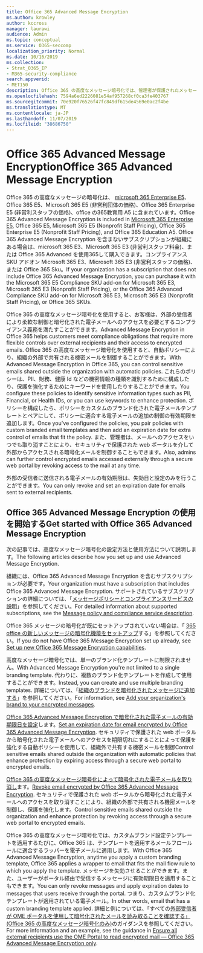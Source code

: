 ```yaml
---
title: Office 365 Advanced Message Encryption
ms.author: krowley
author: kccross
manager: laurawi
audience: Admin
ms.topic: conceptual
ms.service: O365-seccomp
localization_priority: Normal
ms.date: 10/16/2019
ms.collection:
- Strat_O365_IP
- M365-security-compliance
search.appverid:
- MET150
description: Office 365 の高度なメッセージ暗号化では、管理者が保護されたメッセージをより多く実行できるようにすることで、組織が法令遵守の義務を満たすことができます。
ms.openlocfilehash: 7594a6ed2226081e54af957268cf0ca3fe403767
ms.sourcegitcommit: 70e920f76526f47fc849df615de4569e0ac2f4be
ms.translationtype: MT
ms.contentlocale: ja-JP
ms.lasthandoff: 11/07/2019
ms.locfileid: "38686750"
---
```

# <a name="office-365-advanced-message-encryption"></a><span data-ttu-id="42819-103">Office 365 Advanced Message Encryption</span><span class="sxs-lookup"><span data-stu-id="42819-103">Office 365 Advanced Message Encryption</span></span>

<span data-ttu-id="42819-104">Office 365 の高度なメッセージの暗号化は、 [microsoft 365 Enterprise E5](https://www.microsoft.com/microsoft-365/enterprise/home)、Office 365 E5、Microsoft 365 E5 (非営利団体の価格)、Office 365 Enterprise E5 (非営利スタッフの価格)、office の365教育用 A5 に含まれています。</span><span class="sxs-lookup"><span data-stu-id="42819-104">Office 365 Advanced Message Encryption is included in [Microsoft 365 Enterprise E5](https://www.microsoft.com/microsoft-365/enterprise/home), Office 365 E5, Microsoft 365 E5 (Nonprofit Staff Pricing), Office 365 Enterprise E5 (Nonprofit Staff Pricing), and Office 365 Education A5.</span></span> <span data-ttu-id="42819-105">Office 365 Advanced Message Encryption を含まないサブスクリプションが組織にある場合は、microsoft 365 E3、Microsoft 365 E3 (非営利スタッフ料金)、または Office 365 Advanced を使用365して購入できます。コンプライアンス SKU アドオン Microsoft 365 E3、Microsoft 365 E3 (非営利スタッフの価格)、または Office 365 Sku。</span><span class="sxs-lookup"><span data-stu-id="42819-105">If your organization has a subscription that does not include Office 365 Advanced Message Encryption, you can purchase it with the Microsoft 365 E5 Compliance SKU add-on for Microsoft 365 E3, Microsoft 365 E3 (Nonprofit Staff Pricing), or the Office 365 Advanced Compliance SKU add-on for Microsoft 365 E3, Microsoft 365 E3 (Nonprofit Staff Pricing), or Office 365 SKUs.</span></span>

<span data-ttu-id="42819-106">Office 365 の高度なメッセージ暗号化を使用すると、お客様は、外部の受信者により柔軟な制御と暗号化された電子メールへのアクセスを必要とするコンプライアンス義務を満たすことができます。</span><span class="sxs-lookup"><span data-stu-id="42819-106">Advanced Message Encryption in Office 365 helps customers meet compliance obligations that require more flexible controls over external recipients and their access to encrypted emails.</span></span> <span data-ttu-id="42819-107">Office 365 の高度なメッセージ暗号化を使用すると、自動ポリシーにより、組織の外部で共有される機密メールを制御することができます。</span><span class="sxs-lookup"><span data-stu-id="42819-107">With Advanced Message Encryption in Office 365, you can control sensitive emails shared outside the organization with automatic policies.</span></span> <span data-ttu-id="42819-108">これらのポリシーは、PII、財務、健康 Id などの機密情報の種類を識別するために構成したり、保護を強化するためにキーワードを使用したりすることができます。</span><span class="sxs-lookup"><span data-stu-id="42819-108">You configure these policies to identify sensitive information types such as PII, Financial, or Health IDs, or you can use keywords to enhance protection.</span></span> <span data-ttu-id="42819-109">ポリシーを構成したら、ポリシーをカスタムのブランド化された電子メールテンプレートとペアにして、ポリシーに適合する電子メールの追加の制御の有効期限を追加します。</span><span class="sxs-lookup"><span data-stu-id="42819-109">Once you've configured the policies, you pair policies with custom branded email templates and then add an expiration date for extra control of emails that fit the policy.</span></span> <span data-ttu-id="42819-110">また、管理者は、メールへのアクセスをいつでも取り消すことにより、セキュリティで保護された web ポータルを介して外部からアクセスされる暗号化メールを制御することもできます。</span><span class="sxs-lookup"><span data-stu-id="42819-110">Also, admins can further control encrypted emails accessed externally through a secure web portal by revoking access to the mail at any time.</span></span>

<span data-ttu-id="42819-111">外部の受信者に送信される電子メールの有効期限は、失効日と設定のみを行うことができます。</span><span class="sxs-lookup"><span data-stu-id="42819-111">You can only revoke and set an expiration date for emails sent to external recipients.</span></span>

## <a name="get-started-with-office-365-advanced-message-encryption"></a><span data-ttu-id="42819-112">Office 365 Advanced Message Encryption の使用を開始する</span><span class="sxs-lookup"><span data-stu-id="42819-112">Get started with Office 365 Advanced Message Encryption</span></span>

<span data-ttu-id="42819-113">次の記事では、高度なメッセージ暗号化の設定方法と使用方法について説明します。</span><span class="sxs-lookup"><span data-stu-id="42819-113">The following articles describe how you set up and use Advanced Message Encryption.</span></span>

<span data-ttu-id="42819-114">組織には、Office 365 Advanced Message Encryption を含むサブスクリプションが必要です。</span><span class="sxs-lookup"><span data-stu-id="42819-114">Your organization must have a subscription that includes Office 365 Advanced Message Encryption.</span></span> <span data-ttu-id="42819-115">サポートされているサブスクリプションの詳細については、「[メッセージポリシーとコンプライアンスサービスの説明](https://docs.microsoft.com/office365/servicedescriptions/exchange-online-service-description/message-policy-and-compliance)」を参照してください。</span><span class="sxs-lookup"><span data-stu-id="42819-115">For detailed information about supported subscriptions, see the [Message policy and compliance service description](https://docs.microsoft.com/office365/servicedescriptions/exchange-online-service-description/message-policy-and-compliance).</span></span>

<span data-ttu-id="42819-116">Office 365 メッセージの暗号化が既にセットアップされていない場合は、「 [365 office の新しいメッセージの暗号化機能をセットアップ](set-up-new-message-encryption-capabilities.md)する」を参照してください。</span><span class="sxs-lookup"><span data-stu-id="42819-116">If you do not have Office 365 Message Encryption set up already, see [Set up new Office 365 Message Encryption capabilities](set-up-new-message-encryption-capabilities.md).</span></span>

<span data-ttu-id="42819-117">高度なメッセージ暗号化では、単一のブランド化テンプレートに制限されません。</span><span class="sxs-lookup"><span data-stu-id="42819-117">With Advanced Message Encryption you're not limited to a single branding template.</span></span> <span data-ttu-id="42819-118">代わりに、複数のブランド化テンプレートを作成して使用することができます。</span><span class="sxs-lookup"><span data-stu-id="42819-118">Instead, you can create and use multiple branding templates.</span></span> <span data-ttu-id="42819-119">詳細については、「[組織のブランドを暗号化されたメッセージに追加する](add-your-organization-brand-to-encrypted-messages.md)」を参照してください。</span><span class="sxs-lookup"><span data-stu-id="42819-119">For information, see [Add your organization's brand to your encrypted messages](add-your-organization-brand-to-encrypted-messages.md).</span></span>

<span data-ttu-id="42819-120">[Office 365 Advanced Message Encryption で暗号化された電子メールの有効期限日を設定](ome-advanced-expiration.md)します。</span><span class="sxs-lookup"><span data-stu-id="42819-120">[Set an expiration date for email encrypted by Office 365 Advanced Message Encryption](ome-advanced-expiration.md).</span></span> <span data-ttu-id="42819-121">セキュリティで保護された web ポータルから暗号化された電子メールへのアクセスを期限切れにすることによって保護を強化する自動ポリシーを使用して、組織外で共有する機密メールを制御</span><span class="sxs-lookup"><span data-stu-id="42819-121">Control sensitive emails shared outside the organization with automatic policies that enhance protection by expiring access through a secure web portal to encrypted emails.</span></span>

<span data-ttu-id="42819-122">[Office 365 の高度なメッセージ暗号化によって暗号化された電子メールを取り消し](revoke-ome-encrypted-mail.md)ます。</span><span class="sxs-lookup"><span data-stu-id="42819-122">[Revoke email encrypted by Office 365 Advanced Message Encryption](revoke-ome-encrypted-mail.md).</span></span> <span data-ttu-id="42819-123">セキュリティで保護された web ポータルから暗号化された電子メールへのアクセスを取り消すことにより、組織の外部で共有される機密メールを制御し、保護を強化します。</span><span class="sxs-lookup"><span data-stu-id="42819-123">Control sensitive emails shared outside the organization and enhance protection by revoking access through a secure web portal to encrypted emails.</span></span>  

<span data-ttu-id="42819-124">Office 365 の高度なメッセージ暗号化では、カスタムブランド設定テンプレートを適用するたびに、Office 365 は、テンプレートを適用するメールフロールールに適合するラッパーを電子メールに適用します。</span><span class="sxs-lookup"><span data-stu-id="42819-124">With Office 365 Advanced Message Encryption, anytime you apply a custom branding template, Office 365 applies a wrapper to email that fits the mail flow rule to which you apply the template.</span></span> <span data-ttu-id="42819-125">メッセージを失効させることができます。また、ユーザーがポータル経由で受信するメッセージに有効期限日を適用することもできます。</span><span class="sxs-lookup"><span data-stu-id="42819-125">You can only revoke messages and apply expiration dates to messages that users receive through the portal.</span></span> <span data-ttu-id="42819-126">つまり、カスタムブランド化テンプレートが適用されている電子メール。</span><span class="sxs-lookup"><span data-stu-id="42819-126">In other words, email that has a custom branding template applied.</span></span> <span data-ttu-id="42819-127">詳細と例については、「すべての[外部受信者が OME ポータルを使用して暗号化されたメールを読み取ることを確認する」 (Office 365 の高度なメッセージ暗号化のみ)](manage-office-365-message-encryption.md#ensure-all-external-recipients-use-the-ome-portal-to-read-encrypted-mail--office-365-advanced-message-encryption-only)のガイダンスを参照してください。</span><span class="sxs-lookup"><span data-stu-id="42819-127">For more information and an example, see  the guidance in [Ensure all external recipients use the OME Portal to read encrypted mail — Office 365 Advanced Message Encryption only](manage-office-365-message-encryption.md#ensure-all-external-recipients-use-the-ome-portal-to-read-encrypted-mail--office-365-advanced-message-encryption-only).</span></span>
